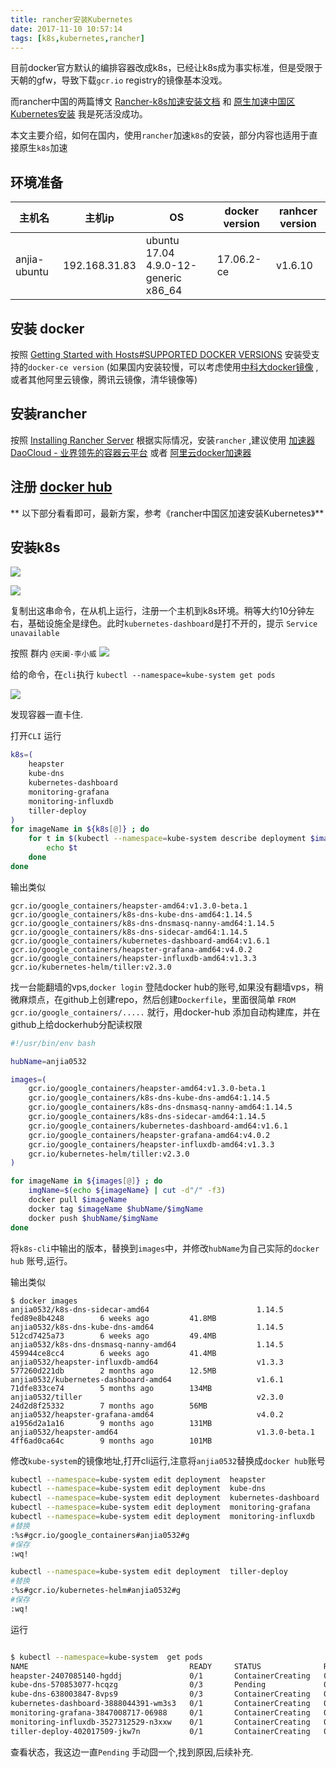 ```yaml
---
title: rancher安装Kubernetes
date: 2017-11-10 10:57:14
tags: [k8s,kubernetes,rancher]
---
```


目前docker官方默认的编排容器改成k8s，已经让k8s成为事实标准，但是受限于天朝的gfw，导致下载`gcr.io` registry的镜像基本没戏。

而rancher中国的两篇博文 [Rancher-k8s加速安装文档][] 和 [原生加速中国区Kubernetes安装][] 我是死活没成功。

本文主要介绍，如何在国内，使用`rancher`加速`k8s`的安装，部分内容也适用于直接原生`k8s`加速

<!--more-->

## 环境准备

|    主机名    |     主机ip    |                  OS                  | docker version | ranhcer version |
|--------------|---------------|--------------------------------------|----------------|-----------------|
| anjia-ubuntu | 192.168.31.83 | ubuntu 17.04 4.9.0-12-generic x86_64 | 17.06.2-ce     | v1.6.10         |

## 安装 docker

按照 [Getting Started with Hosts#SUPPORTED DOCKER VERSIONS][GettingStartedWithHosts#supported] 安装受支持的`docker-ce version` (如果国内安装较慢，可以考虑使用[中科大docker镜像][] ,或者其他阿里云镜像，腾讯云镜像，清华镜像等)

## 安装rancher
按照 [Installing Rancher Server][InstallingRancherServer] 根据实际情况，安装`rancher` ,建议使用 [加速器 DaoCloud - 业界领先的容器云平台][加速器Daocloud-业界领先的容器云平台] 或者 [阿里云docker加速器][]

## 注册 [docker hub][DockerHub]

** 以下部分看看即可，最新方案，参考《rancher中国区加速安装Kubernetes》**
## 安装k8s

![](http://ww1.sinaimg.cn/large/afaffa71ly1flcuo8bzfdj210b0ms0u6.jpg)

![](http://ww1.sinaimg.cn/large/afaffa71ly1flcuo8conrj217w0pc76q.jpg)

复制出这串命令，在从机上运行，注册一个主机到k8s环境。稍等大约10分钟左右，基础设施全是绿色。此时`kubernetes-dashboard`是打不开的，提示 `Service unavailable`

按照 群内 `@天阑-李小威` 
![](http://ww1.sinaimg.cn/large/afaffa71ly1flcus1lvxsj20xn0nf0vu.jpg)

给的命令，在`cli`执行 `kubectl --namespace=kube-system get pods`

![](http://ww1.sinaimg.cn/large/afaffa71ly1flcuujqzo1j20oi07874t.jpg)

发现容器一直卡住.

打开`CLI` 运行
```bash
k8s=(
    heapster
    kube-dns
    kubernetes-dashboard
    monitoring-grafana
    monitoring-influxdb
    tiller-deploy
)
for imageName in ${k8s[@]} ; do
    for t in $(kubectl --namespace=kube-system describe deployment $imageName | grep gcr | awk '{print $2}') ; do
        echo $t
    done
done
```
输出类似
```
gcr.io/google_containers/heapster-amd64:v1.3.0-beta.1
gcr.io/google_containers/k8s-dns-kube-dns-amd64:1.14.5
gcr.io/google_containers/k8s-dns-dnsmasq-nanny-amd64:1.14.5
gcr.io/google_containers/k8s-dns-sidecar-amd64:1.14.5
gcr.io/google_containers/kubernetes-dashboard-amd64:v1.6.1
gcr.io/google_containers/heapster-grafana-amd64:v4.0.2
gcr.io/google_containers/heapster-influxdb-amd64:v1.3.3
gcr.io/kubernetes-helm/tiller:v2.3.0
```

找一台能翻墙的vps,`docker login` 登陆docker hub的账号,如果没有翻墙vps，稍微麻烦点，在github上创建repo，然后创建`Dockerfile`，里面很简单 `FROM gcr.io/google_containers/.....` 就行，用docker-hub 添加自动构建库，并在github上给dockerhub分配读权限

```bash
#!/usr/bin/env bash

hubName=anjia0532

images=(
    gcr.io/google_containers/heapster-amd64:v1.3.0-beta.1
    gcr.io/google_containers/k8s-dns-kube-dns-amd64:1.14.5
    gcr.io/google_containers/k8s-dns-dnsmasq-nanny-amd64:1.14.5
    gcr.io/google_containers/k8s-dns-sidecar-amd64:1.14.5
    gcr.io/google_containers/kubernetes-dashboard-amd64:v1.6.1
    gcr.io/google_containers/heapster-grafana-amd64:v4.0.2
    gcr.io/google_containers/heapster-influxdb-amd64:v1.3.3
    gcr.io/kubernetes-helm/tiller:v2.3.0
)

for imageName in ${images[@]} ; do
    imgName=$(echo ${imageName} | cut -d"/" -f3)
    docker pull $imageName
    docker tag $imageName $hubName/$imgName
    docker push $hubName/$imgName
done
```

将`k8s-cli`中输出的版本，替换到`images`中，并修改`hubName`为自己实际的`docker hub` 账号,运行。

输出类似
```
$ docker images
anjia0532/k8s-dns-sidecar-amd64                        1.14.5              fed89e8b4248        6 weeks ago         41.8MB
anjia0532/k8s-dns-kube-dns-amd64                       1.14.5              512cd7425a73        6 weeks ago         49.4MB
anjia0532/k8s-dns-dnsmasq-nanny-amd64                  1.14.5              459944ce8cc4        6 weeks ago         41.4MB
anjia0532/heapster-influxdb-amd64                      v1.3.3              577260d221db        2 months ago        12.5MB
anjia0532/kubernetes-dashboard-amd64                   v1.6.1              71dfe833ce74        5 months ago        134MB
anjia0532/tiller                                       v2.3.0              24d2d8f25332        7 months ago        56MB
anjia0532/heapster-grafana-amd64                       v4.0.2              a1956d2a1a16        9 months ago        131MB
anjia0532/heapster-amd64                               v1.3.0-beta.1       4ff6ad0ca64c        9 months ago        101MB
```


修改`kube-system`的镜像地址,打开cli运行,注意将`anjia0532`替换成`docker hub`账号

```bash
kubectl --namespace=kube-system edit deployment  heapster
kubectl --namespace=kube-system edit deployment  kube-dns
kubectl --namespace=kube-system edit deployment  kubernetes-dashboard
kubectl --namespace=kube-system edit deployment  monitoring-grafana
kubectl --namespace=kube-system edit deployment  monitoring-influxdb
#替换
:%s#gcr.io/google_containers#anjia0532#g
#保存
:wq!

kubectl --namespace=kube-system edit deployment  tiller-deploy
#替换
:%s#gcr.io/kubernetes-helm#anjia0532#g
#保存
:wq!
```

运行
```bash

$ kubectl --namespace=kube-system  get pods
NAME                                    READY     STATUS              RESTARTS   AGE
heapster-2407085140-hgddj               0/1       ContainerCreating   0          48m
kube-dns-570853077-hcqzg                0/3       Pending             0          1h
kube-dns-638003847-8vps9                0/3       ContainerCreating   0          2h
kubernetes-dashboard-3888044391-wm3s3   0/1       ContainerCreating   0          14m
monitoring-grafana-3847008717-06988     0/1       ContainerCreating   0          14m
monitoring-influxdb-3527312529-n3xxw    0/1       ContainerCreating   0          14m
tiller-deploy-402017509-jkw7n           0/1       ContainerCreating   0          13m
```

查看状态，我这边一直`Pending` 手动囧一个,找到原因,后续补充.

[GettingStartedWithHosts#supported]: http://rancher.com/docs/rancher/v1.6/en/hosts/#supported-docker-versions
[InstallingRancherServer]: http://rancher.com/docs/rancher/v1.6/en/installing-rancher/installing-server/
[中科大docker镜像]: http://mirrors.ustc.edu.cn/help/docker-ce.html
[加速器Daocloud-业界领先的容器云平台]: https://www.daocloud.io/mirror
[阿里云docker加速器]: https://cr.console.aliyun.com/#/accelerator
[DockerHub]: https://hub.docker.com/
[Rancher-k8s加速安装文档]: https://www.cnrancher.com/rancher-k8s-accelerate-installation-document/
[原生加速中国区Kubernetes安装]: https://www.cnrancher.com/kubernetes-installation/
